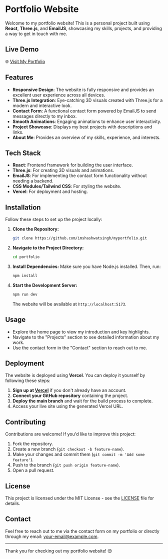 # Portfolio Website

Welcome to my portfolio website! This is a personal project built using **React**, **Three.js**, and **EmailJS**, showcasing my skills, projects, and providing a way to get in touch with me.

## Live Demo

🌐 [Visit My Portfolio](https://shashwatsingh14.vercel.app)

## Features

- **Responsive Design**: The website is fully responsive and provides an excellent user experience across all devices.
- **Three.js Integration**: Eye-catching 3D visuals created with Three.js for a modern and interactive look.
- **Contact Form**: A functional contact form powered by EmailJS to send messages directly to my inbox.
- **Smooth Animations**: Engaging animations to enhance user interactivity.
- **Project Showcase**: Displays my best projects with descriptions and links.
- **About Me**: Provides an overview of my skills, experience, and interests.

## Tech Stack

- **React**: Frontend framework for building the user interface.
- **Three.js**: For creating 3D visuals and animations.
- **EmailJS**: For implementing the contact form functionality without needing a backend.
- **CSS Modules/Tailwind CSS**: For styling the website.
- **Vercel**: For deployment and hosting.

## Installation

Follow these steps to set up the project locally:

1. **Clone the Repository:**
   ```bash
   git clone https://github.com/imshashwatsingh/myportfolio.git
   ```

2. **Navigate to the Project Directory:**
   ```bash
   cd portfolio
   ```

3. **Install Dependencies:**
   Make sure you have Node.js installed. Then, run:
   ```bash
   npm install
   ```

4. **Start the Development Server:**
   ```bash
   npm run dev
   ```
   The website will be available at `http://localhost:5173`.

## Usage

- Explore the home page to view my introduction and key highlights.
- Navigate to the "Projects" section to see detailed information about my work.
- Use the contact form in the "Contact" section to reach out to me.

## Deployment

The website is deployed using **Vercel**. You can deploy it yourself by following these steps:

1. **Sign up at [Vercel](https://vercel.com/)** if you don't already have an account.
2. **Connect your GitHub repository** containing the project.
3. **Deploy the main branch** and wait for the build process to complete.
4. Access your live site using the generated Vercel URL.

## Contributing

Contributions are welcome! If you'd like to improve this project:

1. Fork the repository.
2. Create a new branch (`git checkout -b feature-name`).
3. Make your changes and commit them (`git commit -m 'Add some feature'`).
4. Push to the branch (`git push origin feature-name`).
5. Open a pull request.

## License

This project is licensed under the MIT License - see the [LICENSE](LICENSE) file for details.

## Contact

Feel free to reach out to me via the contact form on my portfolio or directly through my email: [your-email@example.com](mailto:your-email@example.com).

---

Thank you for checking out my portfolio website! 😊
